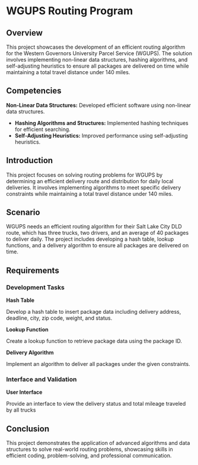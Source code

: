 # WGUPS Routing Program
## Overview
This project showcases the development of an efficient routing algorithm for the Western Governors University Parcel Service (WGUPS). The solution involves implementing non-linear data structures, hashing algorithms, and self-adjusting heuristics to ensure all packages are delivered on time while maintaining a total travel distance under 140 miles.

## Competencies
**Non-Linear Data Structures:** Developed efficient software using non-linear data structures.
- **Hashing Algorithms and Structures:** Implemented hashing techniques for efficient searching.
- **Self-Adjusting Heuristics:** Improved performance using self-adjusting heuristics.

## Introduction
This project focuses on solving routing problems for WGUPS by determining an efficient delivery route and distribution for daily local deliveries. It involves implementing algorithms to meet specific delivery constraints while maintaining a total travel distance under 140 miles.

## Scenario
WGUPS needs an efficient routing algorithm for their Salt Lake City DLD route, which has three trucks, two drivers, and an average of 40 packages to deliver daily. The project includes developing a hash table, lookup functions, and a delivery algorithm to ensure all packages are delivered on time.

## Requirements
### Development Tasks
**Hash Table**

Develop a hash table to insert package data including delivery address, deadline, city, zip code, weight, and status.

**Lookup Function**

Create a lookup function to retrieve package data using the package ID.

**Delivery Algorithm**

Implement an algorithm to deliver all packages under the given constraints.

### Interface and Validation
**User Interface**

Provide an interface to view the delivery status and total mileage traveled by all trucks

## Conclusion
This project demonstrates the application of advanced algorithms and data structures to solve real-world routing problems, showcasing skills in efficient coding, problem-solving, and professional communication. 